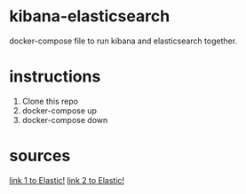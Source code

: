 # kibana-elasticsearch
docker-compose file to run kibana and elasticsearch together.

# instructions
1. Clone this repo
2. docker-compose up
3. docker-compose down

# sources
[link 1 to Elastic!](https://www.elastic.co/guide/en/elastic-stack-get-started/current/get-started-docker.html)
[link 2 to Elastic!](https://discuss.elastic.co/t/linking-kibana-and-elasticsearch-with-docker-compose/179040)
